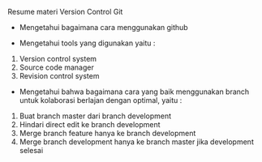 Resume materi Version Control Git

- Mengetahui bagaimana cara menggunakan github

- Mengetahui tools yang digunakan yaitu :
1. Version control system
2. Source code manager
3. Revision control system

- Mengetahui bahwa bagaimana cara yang baik menggunakan branch untuk kolaborasi berlajan dengan optimal, yaitu :
1. Buat branch master dari branch development
2. Hindari direct edit ke branch development
3. Merge branch feature hanya ke branch development
4. Merge branch development hanya ke branch master jika development selesai

